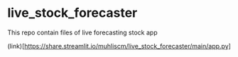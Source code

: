 # live_stock_forecaster
This repo contain files of live forecasting stock app

(link)[https://share.streamlit.io/muhliscm/live_stock_forecaster/main/app.py]
